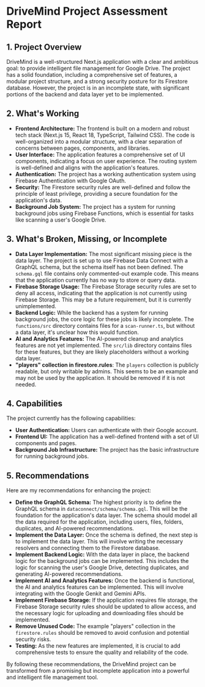 # DriveMind Project Assessment Report

## 1. Project Overview

DriveMind is a well-structured Next.js application with a clear and ambitious goal: to provide intelligent file management for Google Drive. The project has a solid foundation, including a comprehensive set of features, a modular project structure, and a strong security posture for its Firestore database. However, the project is in an incomplete state, with significant portions of the backend and data layer yet to be implemented.

## 2. What's Working

*   **Frontend Architecture:** The frontend is built on a modern and robust tech stack (Next.js 15, React 18, TypeScript, Tailwind CSS). The code is well-organized into a modular structure, with a clear separation of concerns between pages, components, and libraries.
*   **User Interface:** The application features a comprehensive set of UI components, indicating a focus on user experience. The routing system is well-defined and aligns with the application's features.
*   **Authentication:** The project has a working authentication system using Firebase Authentication with Google OAuth.
*   **Security:** The Firestore security rules are well-defined and follow the principle of least privilege, providing a secure foundation for the application's data.
*   **Background Job System:** The project has a system for running background jobs using Firebase Functions, which is essential for tasks like scanning a user's Google Drive.

## 3. What's Broken, Missing, or Incomplete

*   **Data Layer Implementation:** The most significant missing piece is the data layer. The project is set up to use Firebase Data Connect with a GraphQL schema, but the schema itself has not been defined. The `schema.gql` file contains only commented-out example code. This means that the application currently has no way to store or query data.
*   **Firebase Storage Usage:** The Firebase Storage security rules are set to deny all access, indicating that the application is not currently using Firebase Storage. This may be a future requirement, but it is currently unimplemented.
*   **Backend Logic:** While the backend has a system for running background jobs, the core logic for these jobs is likely incomplete. The `functions/src` directory contains files for a `scan-runner.ts`, but without a data layer, it's unclear how this would function.
*   **AI and Analytics Features:** The AI-powered cleanup and analytics features are not yet implemented. The `src/lib` directory contains files for these features, but they are likely placeholders without a working data layer.
*   **"players" collection in firestore.rules**: The `players` collection is publicly readable, but only writable by admins. This seems to be an example and may not be used by the application. It should be removed if it is not needed.

## 4. Capabilities

The project currently has the following capabilities:

*   **User Authentication:** Users can authenticate with their Google account.
*   **Frontend UI:** The application has a well-defined frontend with a set of UI components and pages.
*   **Background Job Infrastructure:** The project has the basic infrastructure for running background jobs.

## 5. Recommendations

Here are my recommendations for enhancing the project:

*   **Define the GraphQL Schema:** The highest priority is to define the GraphQL schema in `dataconnect/schema/schema.gql`. This will be the foundation for the application's data layer. The schema should model all the data required for the application, including users, files, folders, duplicates, and AI-powered recommendations.
*   **Implement the Data Layer:** Once the schema is defined, the next step is to implement the data layer. This will involve writing the necessary resolvers and connecting them to the Firestore database.
*   **Implement Backend Logic:** With the data layer in place, the backend logic for the background jobs can be implemented. This includes the logic for scanning the user's Google Drive, detecting duplicates, and generating AI-powered recommendations.
*   **Implement AI and Analytics Features:** Once the backend is functional, the AI and analytics features can be implemented. This will involve integrating with the Google Genkit and Gemini APIs.
*   **Implement Firebase Storage:** If the application requires file storage, the Firebase Storage security rules should be updated to allow access, and the necessary logic for uploading and downloading files should be implemented.
*   **Remove Unused Code:** The example "players" collection in the `firestore.rules` should be removed to avoid confusion and potential security risks.
*   **Testing:** As the new features are implemented, it is crucial to add comprehensive tests to ensure the quality and reliability of the code.

By following these recommendations, the DriveMind project can be transformed from a promising but incomplete application into a powerful and intelligent file management tool.
